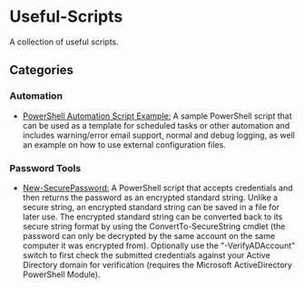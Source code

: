 # Useful-Scripts
A collection of useful scripts.

## Categories
### Automation
- [PowerShell Automation Script Example:](https://github.com/Sekers/Useful-Scripts/tree/main/Automation/PowerShell%20Automation%20Script%20Example) A sample PowerShell script that can be used as a template for scheduled tasks or other automation and includes warning/error email support, normal and debug logging, as well an example on how to use external configuration files.

### Password Tools
- [New-SecurePassword:](https://github.com/Sekers/Useful-Scripts/blob/main/Password%20Tools/New-SecurePassword.ps1) A PowerShell script that accepts credentials and then returns the password as an encrypted standard string. Unlike a secure string, an encrypted standard string can be saved in a file for later use. The encrypted standard string can be converted back to its secure string format by using the ConvertTo-SecureString cmdlet (the password can only be decrypted by the same account on the same computer it was encrypted from). Optionally use the "-VerifyADAccount" switch to first check the submitted credentials against your Active Directory domain for verification (requires the Microsoft ActiveDirectory PowerShell Module).

